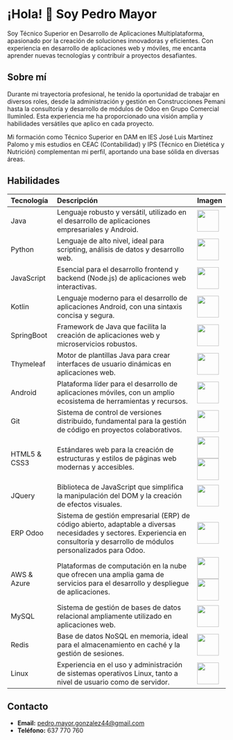 # ¡Hola! 👋 Soy Pedro Mayor

Soy Técnico Superior en Desarrollo de Aplicaciones Multiplataforma, apasionado por la creación de soluciones innovadoras y eficientes. Con experiencia en desarrollo de aplicaciones web y móviles, me encanta aprender nuevas tecnologías y contribuir a proyectos desafiantes.

## Sobre mí

Durante mi trayectoria profesional, he tenido la oportunidad de trabajar en diversos roles, desde la administración y gestión en Construcciones Pemani hasta la consultoría y desarrollo de módulos de Odoo en Grupo Comercial Iluminled. Esta experiencia me ha proporcionado una visión amplia y habilidades versátiles que aplico en cada proyecto.

Mi formación como Técnico Superior en DAM en IES José Luis Martínez Palomo y mis estudios en CEAC (Contabilidad) y IPS (Técnico en Dietética y Nutrición) complementan mi perfil, aportando una base sólida en diversas áreas.

## Habilidades

| Tecnología    | Descripción                                                                                                                                                                                                                            | Imagen                                                                                                                                                                                             |
| :------------ | :------------------------------------------------------------------------------------------------------------------------------------------------------------------------------------------------------------------------------------- | :------------------------------------------------------------------------------------------------------------------------------------------------------------------------------------------------- |
| Java          | Lenguaje robusto y versátil, utilizado en el desarrollo de aplicaciones empresariales y Android.                                                                                                                                    | <img src="https://upload.wikimedia.org/wikipedia/en/3/30/Java_programming_language_logo.svg" width="50">                                                                                       |
| Python        | Lenguaje de alto nivel, ideal para scripting, análisis de datos y desarrollo web.                                                                                                                                                     | <img src="https://www.python.org/static/community_logos/python-logo-v3-tm.png" width="50">                                                                                                |
| JavaScript    | Esencial para el desarrollo frontend y backend (Node.js) de aplicaciones web interactivas.                                                                                                                                            | <img src="https://upload.wikimedia.org/wikipedia/commons/6/6a/JavaScript-logo.png" width="50">                                                                                                 |
| Kotlin        | Lenguaje moderno para el desarrollo de aplicaciones Android, con una sintaxis concisa y segura.                                                                                                                                       | <img src="https://upload.wikimedia.org/wikipedia/commons/7/74/Kotlin_Icon.png" width="50">                                                                                                  |
| SpringBoot    | Framework de Java que facilita la creación de aplicaciones web y microservicios robustos.                                                                                                                                              | <img src="https://spring.io/images/projects/spring-boot.svg" width="50">                                                                                                                   |
| Thymeleaf     | Motor de plantillas Java para crear interfaces de usuario dinámicas en aplicaciones web.                                                                                                                                               | <img src="https://www.thymeleaf.org/doc/images/thymeleaf.png" width="50">                                                                                                                  |
| Android       | Plataforma líder para el desarrollo de aplicaciones móviles, con un amplio ecosistema de herramientas y recursos.                                                                                                                              | <img src="https://upload.wikimedia.org/wikipedia/commons/d/d7/Android_robot.svg" width="50">                                                                                                 |
| Git           | Sistema de control de versiones distribuido, fundamental para la gestión de código en proyectos colaborativos.                                                                                                                             | <img src="https://upload.wikimedia.org/wikipedia/commons/3/3f/Git_icon.svg" width="50">                                                                                                    |
| HTML5 & CSS3  | Estándares web para la creación de estructuras y estilos de páginas web modernas y accesibles.                                                                                                                                            | <img src="https://upload.wikimedia.org/wikipedia/commons/3/38/HTML5_Badge.svg" width="50"><br><img src="https://upload.wikimedia.org/wikipedia/commons/d/d5/CSS3_logo_and_wordmark.svg" width="50"> |
| JQuery        | Biblioteca de JavaScript que simplifica la manipulación del DOM y la creación de efectos visuales.                                                                                                                                        | <img src="https://upload.wikimedia.org/wikipedia/commons/f/ff/jQuery_logo_2016.svg" width="50">                                                                                                  |
| ERP Odoo      | Sistema de gestión empresarial (ERP) de código abierto, adaptable a diversas necesidades y sectores. Experiencia en consultoría y desarrollo de módulos personalizados para Odoo.                                                       | <img src="https://upload.wikimedia.org/wikipedia/commons/4/4d/Odoo_Logo.svg" width="50">                                                                                                    |
| AWS & Azure   | Plataformas de computación en la nube que ofrecen una amplia gama de servicios para el desarrollo y despliegue de aplicaciones.                                                                                                           | <img src="https://upload.wikimedia.org/wikipedia/commons/9/93/Amazon_Web_Services_Logo.svg" width="50"><br><img src="https://upload.wikimedia.org/wikipedia/commons/a/a8/Microsoft_Azure_Logo.svg" width="50"> |
| MySQL         | Sistema de gestión de bases de datos relacional ampliamente utilizado en aplicaciones web.                                                                                                                                               | <img src="https://upload.wikimedia.org/wikipedia/commons/d/da/MySQL.svg" width="50">                                                                                                     |
| Redis         | Base de datos NoSQL en memoria, ideal para el almacenamiento en caché y la gestión de sesiones.                                                                                                                                        | <img src="https://upload.wikimedia.org/wikipedia/commons/6/6b/Redis_Logo.svg" width="50">                                                                                                     |
| Linux         | Experiencia en el uso y administración de sistemas operativos Linux, tanto a nivel de usuario como de servidor.                                                                                                                             | <img src="https://upload.wikimedia.org/wikipedia/commons/3/35/Tux.svg" width="50">                                                                                                         |


## Contacto

*   **Email:** pedro.mayor.gonzalez44@gmail.com
*   **Teléfono:** 637 770 760


<!--
**mayorGonzalez/mayorGonzalez** is a ✨ _special_ ✨ repository because its `README.md` (this file) appears on your GitHub profile.

Here are some ideas to get you started:

- 🔭 I’m currently working on ...
- 🌱 I’m currently learning ...
- 👯 I’m looking to collaborate on ...
- 🤔 I’m looking for help with ...
- 💬 Ask me about ...
- 📫 How to reach me: ...
- 😄 Pronouns: ...
- ⚡ Fun fact: ...
-->
